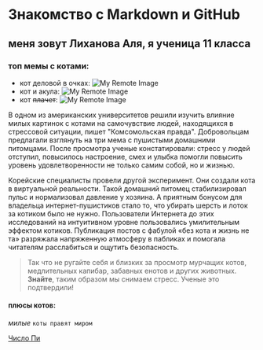 # Знакомство с Markdown и GitHub

## меня зовут Лиханова Аля, я ученица 11 класса
### топ мемы с котами: 

- кот деловой в очках: 
 ![My Remote Image](https://i.pinimg.com/736x/4b/e3/5e/4be35e1c132cf21d44a1b155cbf080a8.jpg)
- кот и акула:
 ![My Remote Image](https://i.pinimg.com/736x/52/1d/8a/521d8ae166491874a5c6f5deabdd54d0.jpg)
- кот ~~плачет~~:
  ![My Remote Image](https://www.klerk.ru/ugc/blogPost/08ea2f0efb0e97d145ff211505ebd76e.jpeg)

В одном из американских университетов решили изучить влияние милых картинок с котами на самочувствие людей, находящихся в стрессовой ситуации, пишет "Комсомольская правда". Добровольцам предлагали взглянуть на три мема с пушистыми домашними питомцами. После просмотра ученые констатировали: стресс у людей отступил, повысилось настроение, смех и улыбка помогли повысить уровень удовлетворенности не только самим собой, но и жизнью.

Корейские специалисты провели другой эксперимент. Они создали кота в виртуальной реальности. Такой домашний питомец стабилизировал пульс и нормализовал давление у хозяина. А приятным бонусом для владельца интернет-пушистиков стало то, что убирать шерсть и лоток за котиком было не нужно.
Пользователи Интернета до этих исследований на интуитивном уровне пользовались умилительным эффектом котиков. Публикация постов с фабулой «без кота и жизнь не та» разряжала напряженную атмосферу в пабликах и помогала читателям расслабиться и ощутить безопасность.

> Так что не ругайте себя и близких за просмотр мурчащих котов, медлительных капибар, забавных енотов и других животных. ****Знайте****, таким образом мы снимаем стресс. Ученые это подтвердили!

#### плюсы котов: 
*милые*
`коты правят миром`
  

[Число Пи](PI.md)
